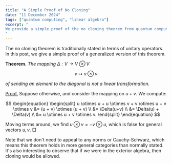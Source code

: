 ```yaml
---
title: "A Simple Proof of No Cloning"
date: "11 December 2024"
tags: ["quantum computing", "linear algebra"]
excerpt: "
We provide a simple proof of the no cloning theorem from quantum computing.
"
---
```


The no cloning theorem is traditionally stated in terms of unitary operators. In this post, we give a simple proof of a generalized version of this theorem.

**Theorem.** _The mapping $\Delta: V \to V \otimes V$_

$$
\begin{equation}
v \mapsto v \otimes v
\end{equation}
$$

_of sending an element to the diagonal is *not* a linear transformation._

<u>Proof.</u> Suppose otherwise, and consider the mapping on $u + v$. We compute:

$$
\begin{equation}
    \begin{split}
        u \otimes u + u \otimes v + v \otimes u + v \otimes v
        &= (u + v) \otimes (u + v) \\
        &= \Delta(u+v) \\
        &= \Delta(u) + \Delta(v) \\
        &= u \otimes u + v \otimes v.
    \end{split}
\end{equation}
$$

Moving terms around, we find $u \otimes v = -v \otimes u$, which is false for general vectors $u, v$. □

Note that we don't need to appeal to any norms or Cauchy-Schwarz, which means this theorem holds in more general categories than normally stated. It's also interesting to observe that if we were in the exterior algebra, then cloning would be allowed.
